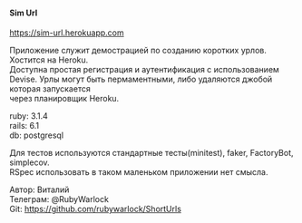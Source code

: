 #### Sim Url
https://sim-url.herokuapp.com  

Приложение служит демострацией по созданию коротких урлов.  
Хостится на Heroku.  
Доступна простая регистрация и аутентификация с использованием Devise.
Урлы могут быть пермаментными, либо удаляются джобой которая запускается  
через планировщик Heroku.  

ruby: 3.1.4  
rails: 6.1  
db: postgresql  

Для тестов используются стандартные тесты(minitest), faker, FactoryBot,
simplecov.  
RSpec использовать в таком маленьком приложении нет смысла.

Автор: Виталий  
Телеграм: @RubyWarlock  
Git: https://github.com/rubywarlock/ShortUrls  
